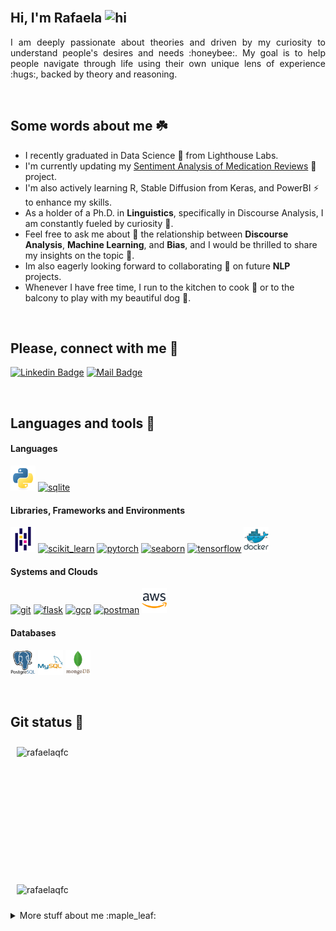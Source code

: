 
<br>

## Hi, I'm Rafaela <img src="https://user-images.githubusercontent.com/1303154/88677602-1635ba80-d120-11ea-84d8-d263ba5fc3c0.gif" width="28px" height="28px" alt="hi">

<p h4 align="justify"> I am deeply passionate about theories and driven by my curiosity to understand people's desires and needs :honeybee:. My goal is to help people navigate through life using their own unique lens of experience :hugs:, backed by theory and reasoning. </h4> </p>

<br>

## Some words about me :shamrock:

- I recently graduated in Data Science :disguised_face: from Lighthouse Labs.
- I'm currently updating my [Sentiment Analysis of Medication Reviews](https://github.com/rafaelaqfc/Sentiment-Analysis-of-Medication-Reviews-Project.git) :telescope: project.
- I'm also actively learning R, Stable Diffusion from Keras, and PowerBI ⚡ to enhance my skills. 
- As a holder of a Ph.D. in **Linguistics**, specifically in Discourse Analysis, I am constantly fueled by curiosity :speak_no_evil:. 
- Feel free to ask me about :speech_balloon: the relationship between **Discourse Analysis**, **Machine Learning**, and **Bias**, and I would be thrilled to share my insights on the topic :thinking:. 
- Im also eagerly looking forward to collaborating :dancers: on future **NLP** projects.
- Whenever I have free time, I run to the kitchen to cook :stuffed_flatbread: or to the balcony to play with my beautiful dog :dog:.

<br>

## Please, connect with me :mushroom:

 [![Linkedin Badge](https://img.shields.io/badge/-Rafaela-0e76a8?style=flat&labelColor=0e76a8&logo=linkedin&logoColor=white)](https://www.linkedin.com/in/rafaelaqfcordeiro/)
 [![Mail Badge](https://img.shields.io/badge/-rqfcordeiro-c0392b?style=flat&labelColor=c0392b&logo=gmail&logoColor=white)](mailto:rqfcordeiro@gmail.com)
 
<br>

## Languages and tools :toolbox:

#### Languages
<a href="https://www.python.org" target="_blank" rel="noreferrer"> <img src="https://raw.githubusercontent.com/devicons/devicon/master/icons/python/python-original.svg" alt="python" width="40" height="40"/></a> 
<a href="https://www.sqlite.org/" target="_blank" rel="noreferrer"> <img src="https://www.vectorlogo.zone/logos/sqlite/sqlite-icon.svg" alt="sqlite" width="40" height="40"/></a>

#### Libraries, Frameworks and Environments
<a href="https://pandas.pydata.org/" target="_blank" rel="noreferrer"><img src="https://raw.githubusercontent.com/devicons/devicon/2ae2a900d2f041da66e950e4d48052658d850630/icons/pandas/pandas-original.svg" alt="pandas" width="40" height="40"/></a>
<a href="https://scikit-learn.org/" target="_blank" rel="noreferrer"><img src="https://upload.wikimedia.org/wikipedia/commons/0/05/Scikit_learn_logo_small.svg" alt="scikit_learn" width="40" height="40"/></a>
<a href="https://pytorch.org/" target="_blank" rel="noreferrer"> <img src="https://www.vectorlogo.zone/logos/pytorch/pytorch-icon.svg" alt="pytorch" width="40" height="40"/></a>
<a href="https://seaborn.pydata.org/" target="_blank" rel="noreferrer"> <img src="https://seaborn.pydata.org/_images/logo-mark-lightbg.svg" alt="seaborn" width="40" height="40"/></a> 
<a href="https://www.tensorflow.org" target="_blank" rel="noreferrer"><img src="https://www.vectorlogo.zone/logos/tensorflow/tensorflow-icon.svg" alt="tensorflow" width="40" height="40"/></a>
<a href="https://www.docker.com/" target="_blank" rel="noreferrer"><img src="https://raw.githubusercontent.com/devicons/devicon/master/icons/docker/docker-original-wordmark.svg" alt="docker" width="40" height="40"/></a>

#### Systems and Clouds
<a href="https://git-scm.com/" target="_blank" rel="noreferrer"> <img src="https://www.vectorlogo.zone/logos/git-scm/git-scm-icon.svg" alt="git" width="40" height="40"/></a>
<a href="https://flask.palletsprojects.com/" target="_blank" rel="noreferrer"> <img src="https://www.vectorlogo.zone/logos/pocoo_flask/pocoo_flask-icon.svg" alt="flask" width="40" height="40"/></a>
<a href="https://cloud.google.com" target="_blank" rel="noreferrer"> <img src="https://www.vectorlogo.zone/logos/google_cloud/google_cloud-icon.svg" alt="gcp" width="40" height="40"/></a>
<a href="https://postman.com" target="_blank" rel="noreferrer"> <img src="https://www.vectorlogo.zone/logos/getpostman/getpostman-icon.svg" alt="postman" width="40" height="40"/></a>
<a href="https://aws.amazon.com" target="_blank" rel="noreferrer"> <img src="https://raw.githubusercontent.com/devicons/devicon/master/icons/amazonwebservices/amazonwebservices-original-wordmark.svg" alt="aws" width="40" height="40"/></a>

#### Databases
<a href="https://www.postgresql.org" target="_blank" rel="noreferrer"> <img src="https://raw.githubusercontent.com/devicons/devicon/master/icons/postgresql/postgresql-original-wordmark.svg" alt="postgresql" width="40" height="40"/></a>
<img src="https://raw.githubusercontent.com/devicons/devicon/master/icons/mysql/mysql-original-wordmark.svg" alt="mysql" width="40" height="40"/></a>
<a href="https://www.mongodb.com/" target="_blank" rel="noreferrer"> <img src="https://raw.githubusercontent.com/devicons/devicon/master/icons/mongodb/mongodb-original-wordmark.svg" alt="mongodb" width="40" height="40"/></a> 
<a href="https://www.mysql.com/" target="_blank" rel="noreferrer"></a>

<br>

## Git status :rainbow:
<p align="left">
  <img align="left" src="https://github-readme-stats.vercel.app/api/top-langs?username=rafaelaqfc&show_icons=true&locale=en&theme=tokyonight" alt="rafaelaqfc" style="border:none; padding: 10px; width: 400px; height: 200px;"/>
  <!--- <img align="left" src="https://github-readme-stats.vercel.app/api?username=rafaelaqfc&show_icons=true&locale=en&theme=tokyonight&hide=issues" alt="rafaelaqfc" style="border:none; padding: 10px; width: 400px; height: 200px;"/> -->
<p align="left">
  <img src="https://github-readme-streak-stats.herokuapp.com/?user=rafaelaqfc&theme=tokyonight&hide=contribs,prs" alt="rafaelaqfc" style="border:none; padding: 10px; width: 400px; height: 200px;" />
</p>

<details>
<summary> 
  More stuff about me :maple_leaf: 
</summary>
<br>

### Coding stats :custard:
<!--START_SECTION:waka-->

```txt
From: 13 April 2023 - To: 19 July 2025

Total Time: 237 hrs 27 mins

Python           209 hrs 29 mins >>>>>>>>>>>>>>>>>>>>>>---   88.23 %
Markdown         9 hrs 40 mins   >------------------------   04.08 %
Other            7 hrs 7 mins    >------------------------   03.00 %
TOML             2 hrs 44 mins   -------------------------   01.15 %
Bash             2 hrs 9 mins    -------------------------   00.91 %
YAML             2 hrs 8 mins    -------------------------   00.90 %
Text             1 hr 12 mins    -------------------------   00.51 %
JSON             40 mins         -------------------------   00.28 %
XML              30 mins         -------------------------   00.21 %
CSV              28 mins         -------------------------   00.20 %
```

<!--END_SECTION:waka-->

<br>

### Favourite quotes :star:

"[...] Yet many people only notice the solid world they have been conditioned to think of as more real...while all about them diamond glaciers creak and star-volcanoes thunder. 

But what about ideas? Why do some people have better ideas than others?

Ideas grow like flowers here. Some are common ideas, found everywhere... but if you want the rarer ideas, the more exotic blossoms, you have to travel further. Artists, scientists, philosophers... they're the pioneers of these territories.

But you're saying anybody could explore this place if they wanted to?

Yes, that's why Promethea's enemies find her so threatening. It's what she represents." (by Alan Moore in *Promethea* (v. 5))

<br> :fire:

"Un hombre del pueblo de Neguá, en la costa de Colombia, pudo subir al alto cielo.

A la vuelta, contó. Dijo que había contemplado, desde allá arriba, la vida humana. Y dijo que somos un mar de fueguitos.

-El mundo es eso – reveló -. Un montón de gente, un mar de fueguitos.

Cada persona brilla con luz propia entre todas las demás. No hay dos fuegos iguales. Hay fuegos grandes y fuegos chicos y fuegos de todos los colores. Hay gente de fuego sereno, que ni se entera del viento, y gente de fuego loco, que llena el aire de chispas. Algunos fuegos, fuegos bobos, no alumbran ni queman; pero otros arden la vida con tantas ganas que no se puede mirarlos sin parpadear, y quien se acerca, se enciende." (by Eduardo Galeano in *El mundo*, published in *El libro de los abrazos*)

<br> :racehorse:

"[...] Tentando pôr em frases a minha mais oculta e sutil sensação – e desobedecendo à minha necessidade exigente de veracidade – eu diria: se pudesse ter escolhido queria ter nascido cavalo. Mas – quem sabe – talvez o cavalo ele-mesmo não sinta o grande símbolo da vida livre que nós sentimos nele. Devo então concluir que o cavalo seria sobretudo para ser sentido por mim? O cavalo representa a animalidade bela e solta do ser humano? O melhor do cavalo o ente humano já tem? Então abdico de ser um cavalo e com glória passo para a minha humanidade. O cavalo me indica o que sou." (by Clarice Lispector in *Seco estudo de cavalos*, published in *Onde estivestes de noite*)

</br>

### If you are interested :lotus_position:

- [Resume](https://resume.creddle.io/resume/3uqfavqif9y) :clipboard:
- [Journal](https://www.visualcv.com/pdfs/2977209) :newspaper_roll: 

</details>